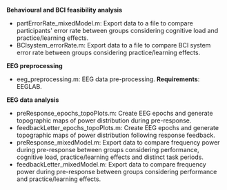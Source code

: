 **Behavioural and BCI feasibility analysis**
- partErrorRate_mixedModel.m: Export data to a file to compare participants' error rate between groups considering cognitive load and practice/learning effects.
- BCIsystem_errorRate.m: Export data to a file to compare BCI system error rate between groups considering practice/learning effects.

**EEG preprocessing**
- eeg_preprocessing.m: EEG data pre-processing. **Requirements**: EEGLAB.

**EEG data analysis**
- preResponse_epochs_topoPlots.m: Create EEG epochs and generate topographic maps of power distribution during pre-response.
- feedbackLetter_epochs_topoPlots.m: Create EEG epochs and generate topographic maps of power distribution following response feedback.
- preResponse_mixedModel.m: Export data to compare frequency power during pre-response between groups considering performance, cognitive load, practice/learning effects and distinct task periods.
- feedbackLetter_mixedModel.m: Export data to compare frequency power during pre-response between groups considering performance and practice/learning effects.
